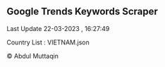 

## Google Trends Keywords Scraper 
 
Last Update 22-03-2023 , 16:27:49

Country List :
VIETNAM.json



© Abdul Muttaqin 

